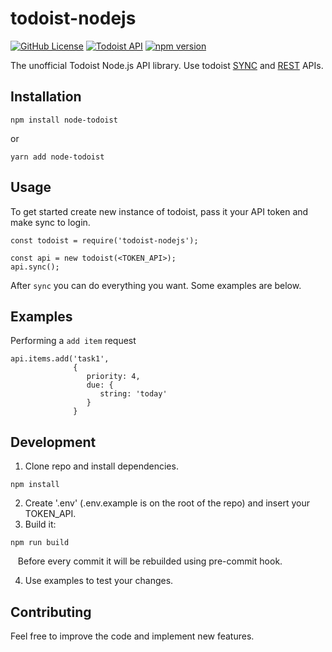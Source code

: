 # todoist-nodejs

[![GitHub License](https://img.shields.io/badge/license-MIT-blue.svg)](https://github.com/mtalstykh/todoist-nodejs/blob/master/LICENSE)
[![Todoist API](https://img.shields.io/badge/todoist%20API-v8-orange.svg)](https://developer.todoist.com/rest/v8/)
[![npm version](https://badge.fury.io/js/todoist-nodejs.svg)](https://badge.fury.io/js/todoist-nodejs)

The unofficial Todoist Node.js API library. Use todoist [SYNC](https://developer.todoist.com/sync/v8/) and [REST](https://developer.todoist.com/rest/v8/) APIs.

## Installation
```
npm install node-todoist
```

or

```
yarn add node-todoist
```

## Usage
To get started create new instance of todoist, pass it your API token and make sync to login.
```
const todoist = require('todoist-nodejs');

const api = new todoist(<TOKEN_API>);
api.sync();
```
After ```sync``` you can do everything you want. Some examples are below.

## Examples
Performing a ```add item``` request
```
api.items.add('task1', 
              { 
                 priority: 4,
                 due: {
                    string: 'today' 
                 }
              }
```

## Development
1. Clone repo and install dependencies.
```
npm install
```
2. Create '.env' (.env.example is on the root of the repo) and insert your TOKEN_API.
3. Build it:
```
npm run build
```
   Before every commit it will be rebuilded using pre-commit hook.

4. Use examples to test your changes.

## Contributing
Feel free to improve the code and implement new features.
